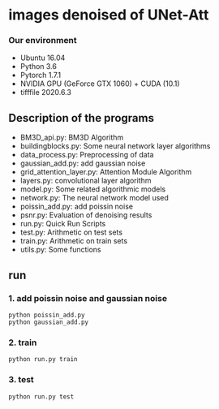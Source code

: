 # images denoised of UNet-Att

### Our environment 

* Ubuntu 16.04 
* Python 3.6
* Pytorch 1.7.1
* NVIDIA GPU (GeForce GTX 1060) + CUDA (10.1)
* tifffile 2020.6.3

## Description of the programs

- BM3D_api.py: BM3D Algorithm
- buildingblocks.py: Some neural network layer algorithms
- data_process.py: Preprocessing of data
- gaussian_add.py: add gaussian noise
- grid_attention_layer.py: Attention Module Algorithm
- layers.py: convolutional layer algorithm
- model.py: Some related algorithmic models
- network.py: The neural network model used
- poissin_add.py: add poissin noise
- psnr.py: Evaluation of denoising results
- run.py: Quick Run Scripts
- test.py: Arithmetic on test sets
- train.py: Arithmetic on train sets
- utils.py: Some functions


## run
### 1. add poissin noise and gaussian noise

```
python poissin_add.py 
python gaussian_add.py
```

### 2. train

```
python run.py train
```

### 3. test

```
python run.py test
```
